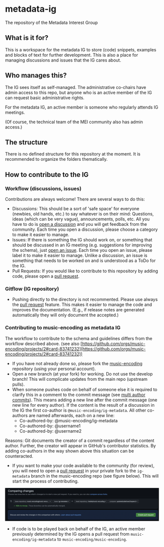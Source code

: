 # metadata-ig
The repository of the Metadata Interest Group

## What is it for?
This is a workspace for the metadata IG to store (code) snippets, examples and blocks of text for further development. This is also a place for managing discussions and issues that the IG cares about.

## Who manages this?
The IG sees itself as self-managed. The administrative co-chairs have admin access to this repo, but anyone who is an active member of the IG can request basic administrative rights.

For the metadata IG, an active member is someone who regularly attends IG meetings.

(Of course, the technical team of the MEI community also has admin access.)

## The structure
There is no defined structure for this repository at the moment.
It is recommended to organize the folders thematically.

## How to contribute to the IG
### Workflow (discussions, issues)

Contributions are always welcome! There are several ways to do this:

- Discussions: This should be a sort of 'safe space' for everyone (newbies, old hands, etc.) to say whatever is on their mind: Questions, ideas (which can be very vague), announcements, polls, etc. All you have to do is [open a discussion](https://github.com/music-encoding/metadata-ig/discussions) and you will get feedback from the community. Each time you open a discussion, please choose a category to make it easier to manage.
- Issues: If there is something the IG should work on, or something that should be discussed in an IG meeting (e.g. suggestions for improving the schema), just [open an issue](https://github.com/music-encoding/metadata-ig/issues). Each time you open an issue, please label it to make it easier to manage. Unlike a discussion, an issue is something that needs to be worked on and is understood as a ToDo for the IG.
- Pull Requests: If you would like to contribute to this repository by adding code, please open a [pull request](https://github.com/music-encoding/metadata-ig/pulls).

### Gitflow (IG repository)
- Pushing directly to the directory is not recommented. Please use always the [pull request](https://github.com/music-encoding/metadata-ig/pulls) feature. This makes it easier to manage the code and improves the documentation. (E.g., if release notes are generated automatically they will only document the accepted.)

### Contributing to music-encoding as metadata IG
The workflow to contribute to the schema and guidelines differs from the workflow described above. (see also [https://github.com/orgs/music-encoding/projects/2#card-83741232](https://github.com/orgs/music-encoding/projects/2#card-83741232))

- If you have not already done so, please fork the [music-encoding](https://github.com/music-encoding/music-encoding) repository (using your personal account). 
- Open a new branch (at your fork) for working. Do not use the develop branch! This will complicate updates from the main repo (upstream pulls).
- When someone pushes code on behalf of someone else it is required to clarify this in a comment to the commit message (see [multi author commits](https://docs.github.com/en/pull-requests/committing-changes-to-your-project/creating-and-editing-commits/creating-a-commit-with-multiple-authors)). This means adding a new line after the commit message (one new line for every author). If the content is the result of a discussion in the IG the first co-author is `@music-encoding/ig-metadata`. All other co-authors are named afterwards, each on a new line:
    - Co-authored-by: @music-encoding/ig-metadata
    - Co-authored-by: @username1
    - Co-authored-by: @username2

Reasons: Git documents the creator of a commit regardless of the content author. Further, the creator will appear in GitHub's contributor statistics. By adding co-authors in the way shown above this situation can be counteracted.
 
- If you want to make your code available to the community (for review), you will need to open a [pull request](https://github.com/music-encoding/music-encoding/pulls) in your private fork to the `ig-metadata` branch in the music-encoding repo (see figure below). This will start the process of contributing.

![Opening pull request to ig-metadata](img/openPR2music-encoding.png)

- If code is to be played back on behalf of the IG, an active member previously determined by the IG opens a pull request from `music-encoding/ig-metadata` to `music-encoding/music-encoding`.